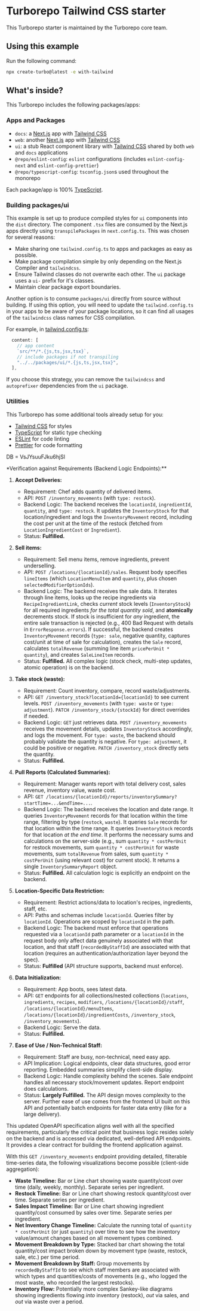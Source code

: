 # Turborepo Tailwind CSS starter

This Turborepo starter is maintained by the Turborepo core team.

## Using this example

Run the following command:

```sh
npx create-turbo@latest -e with-tailwind
```

## What's inside?

This Turborepo includes the following packages/apps:

### Apps and Packages

- `docs`: a [Next.js](https://nextjs.org/) app with [Tailwind CSS](https://tailwindcss.com/)
- `web`: another [Next.js](https://nextjs.org/) app with [Tailwind CSS](https://tailwindcss.com/)
- `ui`: a stub React component library with [Tailwind CSS](https://tailwindcss.com/) shared by both `web` and `docs` applications
- `@repo/eslint-config`: `eslint` configurations (includes `eslint-config-next` and `eslint-config-prettier`)
- `@repo/typescript-config`: `tsconfig.json`s used throughout the monorepo

Each package/app is 100% [TypeScript](https://www.typescriptlang.org/).

### Building packages/ui

This example is set up to produce compiled styles for `ui` components into the `dist` directory. The component `.tsx` files are consumed by the Next.js apps directly using `transpilePackages` in `next.config.ts`. This was chosen for several reasons:

- Make sharing one `tailwind.config.ts` to apps and packages as easy as possible.
- Make package compilation simple by only depending on the Next.js Compiler and `tailwindcss`.
- Ensure Tailwind classes do not overwrite each other. The `ui` package uses a `ui-` prefix for it's classes.
- Maintain clear package export boundaries.

Another option is to consume `packages/ui` directly from source without building. If using this option, you will need to update the `tailwind.config.ts` in your apps to be aware of your package locations, so it can find all usages of the `tailwindcss` class names for CSS compilation.

For example, in [tailwind.config.ts](packages/tailwind-config/tailwind.config.ts):

```js
  content: [
    // app content
    `src/**/*.{js,ts,jsx,tsx}`,
    // include packages if not transpiling
    "../../packages/ui/*.{js,ts,jsx,tsx}",
  ],
```

If you choose this strategy, you can remove the `tailwindcss` and `autoprefixer` dependencies from the `ui` package.

### Utilities

This Turborepo has some additional tools already setup for you:

- [Tailwind CSS](https://tailwindcss.com/) for styles
- [TypeScript](https://www.typescriptlang.org/) for static type checking
- [ESLint](https://eslint.org/) for code linting
- [Prettier](https://prettier.io) for code formatting

DB = VsJYsuuFJku6hjSl

\*Verification against Requirements (Backend Logic Endpoints):\*\*

1.  **Accept Deliveries:**

    - Requirement: Chef adds quantity of delivered items.
    - API: `POST /inventory_movements` (with `type: restock`).
    - Backend Logic: The backend receives the `locationId`, `ingredientId`, `quantity`, and `type: restock`. It updates the `InventoryStock` for that location/ingredient and logs the `InventoryMovement` record, including the cost per unit at the time of the restock (fetched from `LocationIngredientCost` or `Ingredient`).
    - Status: **Fulfilled.**

2.  **Sell items:**

    - Requirement: Sell menu items, remove ingredients, prevent underselling.
    - API: `POST /locations/{locationId}/sales`. Request body specifies `lineItems` (which `LocationMenuItem` and `quantity`, plus chosen `selectedModifierOptionIds`).
    - Backend Logic: The backend receives the sale data. It iterates through line items, looks up the recipe ingredients via `RecipeIngredientLink`, checks _current_ stock levels (`InventoryStock`) for all required ingredients _for the total quantity sold_, and **atomically** decrements stock. If stock is insufficient for _any_ ingredient, the entire sale transaction is rejected (e.g., 400 Bad Request with details in `ErrorResponse.errors`). If successful, the backend creates `InventoryMovement` records (`type: sale`, negative quantity, captures cost/unit at time of sale for calculation), creates the `Sale` record, calculates `totalRevenue` (summing line item `pricePerUnit * quantity`), and creates `SaleLineItem` records.
    - Status: **Fulfilled.** All complex logic (stock check, multi-step updates, atomic operation) is on the backend.

3.  **Take stock (waste):**

    - Requirement: Count inventory, compare, record waste/adjustments.
    - API: `GET /inventory_stock?locationId={locationId}` to see current levels. `POST /inventory_movements` (with `type: waste` or `type: adjustment`). `PATCH /inventory_stock/{stockId}` for direct overrides if needed.
    - Backend Logic: `GET` just retrieves data. `POST /inventory_movements` receives the movement details, updates `InventoryStock` accordingly, and logs the movement. For `type: waste`, the backend should probably validate the quantity is negative. For `type: adjustment`, it could be positive or negative. `PATCH /inventory_stock` directly sets the quantity.
    - Status: **Fulfilled.**

4.  **Pull Reports (Calculated Summaries):**

    - Requirement: Manager wants report with total delivery cost, sales revenue, inventory value, waste cost.
    - API: `GET /locations/{locationId}/reports/inventorySummary?startTime=...&endTime=...`.
    - Backend Logic: The backend receives the location and date range. It queries `InventoryMovement` records for that location within the time range, filtering by type (`restock`, `waste`). It queries `Sale` records for that location within the time range. It queries `InventoryStock` records for that location _at the end time_. It performs the necessary sums and calculations on the server-side (e.g., sum `quantity * costPerUnit` for restock movements, sum `quantity * costPerUnit` for waste movements, sum `totalRevenue` from sales, sum `quantity * costPerUnit` (using relevant cost) for current stock). It returns a single `InventorySummaryReport` object.
    - Status: **Fulfilled.** All calculation logic is explicitly an endpoint on the backend.

5.  **Location-Specific Data Restriction:**

    - Requirement: Restrict actions/data to location's recipes, ingredients, staff, etc.
    - API: Paths and schemas include `locationId`. Queries filter by `locationId`. Operations are scoped by `locationId` in the path.
    - Backend Logic: The backend must enforce that operations requested via a `locationId` path parameter or a `locationId` in the request body only affect data genuinely associated with that location, and that staff (`recordedByStaffId`) are associated with that location (requires an authentication/authorization layer beyond the spec).
    - Status: **Fulfilled** (API structure supports, backend must enforce).

6.  **Data Initialization:**

    - Requirement: App boots, sees latest data.
    - API: `GET` endpoints for all collections/nested collections (`locations`, `ingredients`, `recipes`, `modifiers`, `/locations/{locationId}/staff`, `/locations/{locationId}/menuItems`, `/locations/{locationId}/ingredientCosts`, `/inventory_stock`, `/inventory_movements`).
    - Backend Logic: Serve the data.
    - Status: **Fulfilled.**

7.  **Ease of Use / Non-Technical Staff:**
    - Requirement: Staff are busy, non-technical, need easy app.
    - API Implication: Logical endpoints, clear data structures, good error reporting. Embedded summaries simplify client-side display.
    - Backend Logic: Handle complexity behind the scenes. Sale endpoint handles all necessary stock/movement updates. Report endpoint does calculations.
    - Status: **Largely Fulfilled.** The API design moves complexity to the server. Further ease of use comes from the frontend UI built on this API and potentially batch endpoints for faster data entry (like for a large delivery).

This updated OpenAPI specification aligns well with all the specified requirements, particularly the critical point that business logic resides solely on the backend and is accessed via dedicated, well-defined API endpoints. It provides a clear contract for building the frontend application against.

With this `GET /inventory_movements` endpoint providing detailed, filterable time-series data, the following visualizations become possible (client-side aggregation):

- **Waste Timeline:** Bar or Line chart showing waste quantity/cost over time (daily, weekly, monthly). Separate series per ingredient.
- **Restock Timeline:** Bar or Line chart showing restock quantity/cost over time. Separate series per ingredient.
- **Sales Impact Timeline:** Bar or Line chart showing ingredient quantity/cost consumed by sales over time. Separate series per ingredient.
- **Net Inventory Change Timeline:** Calculate the running total of `quantity * costPerUnit` (or just `quantity`) over time to see how the inventory value/amount changes based on all movement types combined.
- **Movement Breakdown by Type:** Stacked bar chart showing the total quantity/cost impact broken down by movement type (waste, restock, sale, etc.) per time period.
- **Movement Breakdown by Staff:** Group movements by `recordedByStaffId` to see which staff members are associated with which types and quantities/costs of movements (e.g., who logged the most waste, who recorded the largest restocks).
- **Inventory Flow:** Potentially more complex Sankey-like diagrams showing ingredients flowing _into_ inventory (restock), _out_ via sales, and _out_ via waste over a period.
